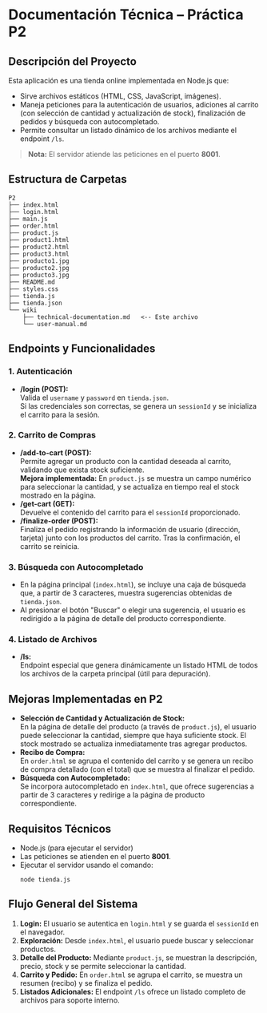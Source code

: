 # Documentación Técnica – Práctica P2

## Descripción del Proyecto
Esta aplicación es una tienda online implementada en Node.js que:
- Sirve archivos estáticos (HTML, CSS, JavaScript, imágenes).
- Maneja peticiones para la autenticación de usuarios, adiciones al carrito (con selección de cantidad y actualización de stock), finalización de pedidos y búsqueda con autocompletado.
- Permite consultar un listado dinámico de los archivos mediante el endpoint `/ls`.

> **Nota:** El servidor atiende las peticiones en el puerto **8001**.

## Estructura de Carpetas
```
P2
├── index.html
├── login.html
├── main.js
├── order.html
├── product.js
├── product1.html
├── product2.html
├── product3.html
├── producto1.jpg
├── producto2.jpg
├── producto3.jpg
├── README.md
├── styles.css
├── tienda.js
├── tienda.json
└── wiki
    ├── technical-documentation.md   <-- Este archivo
    └── user-manual.md
```

## Endpoints y Funcionalidades

### 1. Autenticación
- **/login (POST):**  
  Valida el `username` y `password` en `tienda.json`.  
  Si las credenciales son correctas, se genera un `sessionId` y se inicializa el carrito para la sesión.

### 2. Carrito de Compras
- **/add-to-cart (POST):**  
  Permite agregar un producto con la cantidad deseada al carrito, validando que exista stock suficiente.  
  **Mejora implementada:** En `product.js` se muestra un campo numérico para seleccionar la cantidad, y se actualiza en tiempo real el stock mostrado en la página.
- **/get-cart (GET):**  
  Devuelve el contenido del carrito para el `sessionId` proporcionado.
- **/finalize-order (POST):**  
  Finaliza el pedido registrando la información de usuario (dirección, tarjeta) junto con los productos del carrito. Tras la confirmación, el carrito se reinicia.

### 3. Búsqueda con Autocompletado
- En la página principal (`index.html`), se incluye una caja de búsqueda que, a partir de 3 caracteres, muestra sugerencias obtenidas de `tienda.json`.
- Al presionar el botón "Buscar" o elegir una sugerencia, el usuario es redirigido a la página de detalle del producto correspondiente.

### 4. Listado de Archivos
- **/ls:**  
  Endpoint especial que genera dinámicamente un listado HTML de todos los archivos de la carpeta principal (útil para depuración).

## Mejoras Implementadas en P2
- **Selección de Cantidad y Actualización de Stock:**  
  En la página de detalle del producto (a través de `product.js`), el usuario puede seleccionar la cantidad, siempre que haya suficiente stock. El stock mostrado se actualiza inmediatamente tras agregar productos.
- **Recibo de Compra:**  
  En `order.html` se agrupa el contenido del carrito y se genera un recibo de compra detallado (con el total) que se muestra al finalizar el pedido.
- **Búsqueda con Autocompletado:**  
  Se incorpora autocompletado en `index.html`, que ofrece sugerencias a partir de 3 caracteres y redirige a la página de producto correspondiente.

## Requisitos Técnicos
- Node.js (para ejecutar el servidor)
- Las peticiones se atienden en el puerto **8001**.
- Ejecutar el servidor usando el comando:
  ```
  node tienda.js
  ```

## Flujo General del Sistema
1. **Login:** El usuario se autentica en `login.html` y se guarda el `sessionId` en el navegador.
2. **Exploración:** Desde `index.html`, el usuario puede buscar y seleccionar productos.
3. **Detalle del Producto:** Mediante `product.js`, se muestran la descripción, precio, stock y se permite seleccionar la cantidad.
4. **Carrito y Pedido:** En `order.html` se agrupa el carrito, se muestra un resumen (recibo) y se finaliza el pedido.
5. **Listados Adicionales:** El endpoint `/ls` ofrece un listado completo de archivos para soporte interno.
